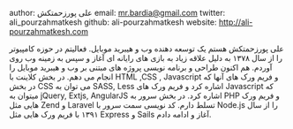 author: علی پورزحمتکش
email: mr.bardia@gmail.com
twitter: ali_pourzahmatkesh
github: ali-pourzahmatkesh
website: http://ali-pourzahmatkesh.com

علی پورزحمتکش هستم یک توسعه دهنده وب و هیبرید موبایل. فعالیتم در حوزه  کامپیوتر را از سال ۱۳۷۸ به دلیل علاقه زیاد به بازی های رایانه ای آغاز و سپس به زمینه وب روی آوردم. هم اکنون طراحی و برنامه نویسی پروژه های مبتنی بر وب و هیبرید موبایل را انجام می دهم. در بخش کلاینت با HTML ,CSS , Javascript و فریم ورک های آنها که در بخش CSS می توان به SASS, Less اشاره کرد و فریم ورک های Javascript که میتوان به jQuery, Extjs, AngularJS  اشاره کرد.
در بخش سرور به PHP  و فریم ورک هایی مثل Zend و Laravel تسلط دارم. کد نویسی سمت سرور با Node.js را از سال ۱۳۹۱ با فریم ورک هایی مثل Express و Sails آغاز و ادامه دادم.